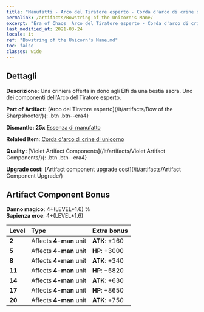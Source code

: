 ```yaml
---
title: "Manufatti - Arco del Tiratore esperto - Corda d'arco di crine di unicorno"
permalink: /artifacts/Bowstring of the Unicorn's Mane/
excerpt: "Era of Chaos  Arco del Tiratore esperto - Corda d'arco di crine di unicorno. Una criniera offerta in dono agli Elfi da una bestia sacra. Uno dei componenti dell'Arco del Tiratore esperto."
last_modified_at: 2021-03-24
locale: it
ref: "Bowstring of the Unicorn's Mane.md"
toc: false
classes: wide
---
```




## Dettagli

 **Descrizione:** Una criniera offerta in dono agli Elfi da una bestia sacra. Uno dei componenti dell'Arco del Tiratore esperto.

 **Part of Artifact:** [Arco del Tiratore esperto](/it/artifacts/Bow of the Sharpshooter/){: .btn .btn--era4}

 **Dismantle: 25x** [Essenza di manufatto](/it/Items/con_905/)

 **Related Item**: [Corda d'arco di crine di unicorno](/it/Items/art_105/)

 **Quality:** [Violet Artifact Components](/it/artifacts/Violet Artifact Components/){: .btn .btn--era4}

 **Upgrade cost:** [Artifact component upgrade cost](/it/artifacts/Artifact Component Upgrade/)

## Artifact Component Bonus

  **Danno magico**: 4+(LEVEL\*1.6) %<br/>**Sapienza eroe**: 4+(LEVEL\*1.6)

  |  Level  | Type |    Extra bonus  | 
  |:--------|:-----|:----------------| 
  | **2** | Affects **4-man** unit | **ATK**: +160 | 
  | **5** | Affects **4-man** unit | **HP**: +3000 | 
  | **8** | Affects **4-man** unit | **ATK**: +340 | 
  | **11** | Affects **4-man** unit | **HP**: +5820 | 
  | **14** | Affects **4-man** unit | **ATK**: +630 | 
  | **17** | Affects **4-man** unit | **HP**: +8650 | 
  | **20** | Affects **4-man** unit | **ATK**: +750 | 
